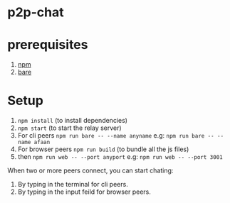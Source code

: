 # p2p-chat

# prerequisites
1. [npm](https://nodejs.org/en/download) 
2. [bare](https://bare.pears.com/) 

# Setup 

1. `npm install` (to install dependencies)  
2.  `npm start` (to start the relay server) 
3. For cli peers `npm run bare -- --name anyname` e.g: `npm run bare -- --name afaan`
4. For browser peers `npm run build` (to bundle all the js files)
5. then `npm run web -- --port anyport` e.g: `npm run web -- --port 3001`

When two or more peers connect, you can start chating:

1. By typing in the terminal for cli peers.
2. By typing in the input feild for browser peers. 
